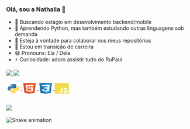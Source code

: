 ### Olá, sou a Nathalia 👋

- 🔭 Buscando estágio em desevolvimento backend/mobile
- 🌱 Aprendendo Python, mas também estudando outras linguagens sob demanda
- 👯 Esteja à vontade para colaborar nos meus repositórios 
- 🤔 Estou em transição de carreira
- 😄 Pronouns: Ela / Dela
- ⚡ Curiosidade: adoro assistir tudo do RuPaul

 <div>
  <a href="https://github.com/nathalia-lopes">
  <img height="160em" src="https://github-readme-stats.vercel.app/api?username=nathalia-lopes&show_icons=true&theme=dark&include_all_commits=true&count_private=true"/>
  <img height="160em" src="https://github-readme-stats.vercel.app/api/top-langs/?username=nathalia-lopes&layout=compact&langs_count=7&theme=dark"/>
</div>

<div style="display: inline_block"><br>
  <img align="center" alt="Nathalia-Python" height="30" width="40" src="https://raw.githubusercontent.com/devicons/devicon/master/icons/python/python-original.svg">
  <img align="center" alt="Nathalia-HTML" height="30" width="40" src="https://raw.githubusercontent.com/devicons/devicon/master/icons/html5/html5-original.svg">
  <img align="center" alt="Nathalia-CSS" height="30" width="40" src="https://raw.githubusercontent.com/devicons/devicon/master/icons/css3/css3-original.svg">
  <img align="center" alt="Nathalia-Js" height="30" width="40" src="https://raw.githubusercontent.com/devicons/devicon/master/icons/javascript/javascript-plain.svg">
</div>
  
##
 
<div>
  <a href="https://www.linkedin.com/in/nathalia-lopes-%F0%9F%8F%B3%EF%B8%8F%E2%80%8D%F0%9F%8C%88-868102214/" target="_blank"><img src="https://img.shields.io/badge/-LinkedIn-%230077B5?style=for-the-badge&logo=linkedin&logoColor=white" target="_blank"></a> 
  
![Snake animation](https://github.com/nathalia-lopes/nathalia-lopes/blob/output/github-contribution-grid-snake.svg)
</div>
